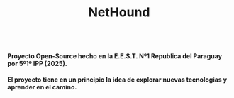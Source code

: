 <h1 align=center>NetHound</h1>
<br><br>

#### Proyecto Open-Source hecho en la E.E.S.T. Nº1 Republica del Paraguay por 5º1º IPP (2025).
#### El proyecto tiene en un principio la idea de explorar nuevas tecnologias y aprender en el camino.



